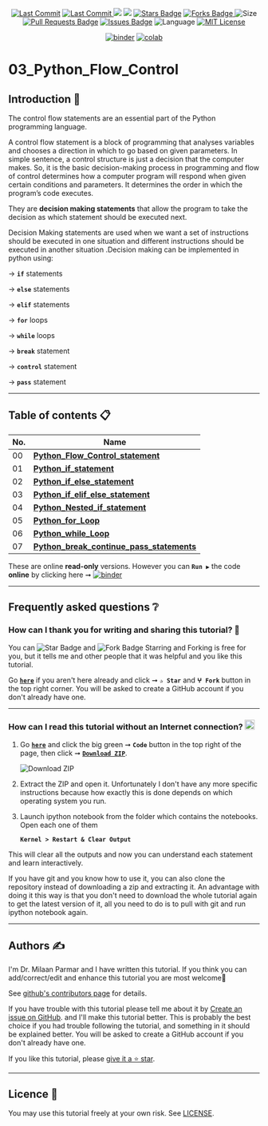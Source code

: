 <p align="center"> 
<a href="https://github.com/milaan9"><img src="https://img.shields.io/static/v1?logo=github&label=maintainer&message=milaan9&color=ff3300" alt="Last Commit"/></a> 
<a href="https://github.com/milaan9/03_Python_Flow_Control/graphs/commit-activity"><img src="https://img.shields.io/github/last-commit/milaan9/03_Python_Flow_Control.svg?colorB=ff8000&style=flat" alt="Last Commit"/> </a> 
<a href="https://github.com/milaan9/03_Python_Flow_Control/pulse" alt="Activity"><img src="https://img.shields.io/github/commit-activity/m/milaan9/03_Python_Flow_Control.svg?colorB=teal&style=flat" /></a> 
<a href="https://hits.seeyoufarm.com"><img src="https://hits.seeyoufarm.com/api/count/incr/badge.svg?url=https%3A%2F%2Fgithub.com%2Fmilaan9%2F03_Python_Flow_Control&count_bg=%231DC92C&title_bg=%23555555&icon=&icon_color=%23E7E7E7&title=views&edge_flat=false"/></a>
<a href="https://github.com/milaan9/03_Python_Flow_Control/stargazers"><img src="https://img.shields.io/github/stars/milaan9/03_Python_Flow_Control.svg?colorB=1a53ff" alt="Stars Badge"/></a>
<a href="https://github.com/milaan9/03_Python_Flow_Control/network/members"><img src="https://img.shields.io/github/forks/milaan9/03_Python_Flow_Control" alt="Forks Badge"/> </a>
<img src="https://img.shields.io/github/repo-size/milaan9/03_Python_Flow_Control.svg?colorB=CC66FF&style=flat" alt="Size"/>
<a href="https://github.com/milaan9/03_Python_Flow_Control/pulls"><img src="https://img.shields.io/github/issues-pr/milaan9/03_Python_Flow_Control.svg?colorB=yellow&style=flat" alt="Pull Requests Badge"/></a>
<a href="https://github.com/milaan9/03_Python_Flow_Control/issues"><img src="https://img.shields.io/github/issues/milaan9/03_Python_Flow_Control.svg?colorB=yellow&style=flat" alt="Issues Badge"/></a>
<img src="https://img.shields.io/github/languages/top/milaan9/03_Python_Flow_Control.svg?colorB=996600&style=flat" alt="Language"/></a> 
<a href="https://github.com/milaan9/03_Python_Flow_Control/blob/main/LICENSE"><img src="https://img.shields.io/badge/License-MIT-blueviolet.svg" alt="MIT License"/></a>
</p> 
<!--<img src="https://badges.pufler.dev/contributors/milaan9/01_Python_Introduction?size=50&padding=5&bots=true" alt="milaan9"/>-->

<p align="center"> 
<a href="https://mybinder.org/v2/gh/milaan9/03_Python_Flow_Control/HEAD"><img src="https://mybinder.org/badge_logo.svg" alt="binder"/></a>
<a href="https://githubtocolab.com/milaan9/03_Python_Flow_Control"><img src="https://colab.research.google.com/assets/colab-badge.svg" alt="colab"/></a>
</p>  
 
# 03_Python_Flow_Control

## Introduction 👋

The control flow statements are an essential part of the Python programming language.

A control flow statement is a block of programming that analyses variables and chooses a direction in which to go based on given parameters. In simple sentence, a control structure is just a decision that the computer makes. So, it is the basic decision-making process in programming and flow of control determines how a computer program will respond when given certain conditions and parameters. It determines the  order in which the program’s code executes.

They are **decision making statements** that allow the program to take the decision as which statement should be executed next.

Decision Making statements are used when we want a set of instructions should be executed in one situation and different instructions should be executed in another situation .Decision making can be implemented in python using:

&#8594; **`if`** statements

&#8594; **`else`** statements

&#8594; **`elif`** statements

&#8594; **`for`** loops

&#8594; **`while`** loops

&#8594; **`break`** statement

&#8594; **`control`** statement

&#8594; **`pass`** statement

---

## Table of contents 📋

| **No.** | **Name** | 
| ------- | -------- | 
| 00 | **[Python_Flow_Control_statement](https://github.com/milaan9/03_Python_Flow_Control/blob/main/000_Python_Flow_Control_statement%20.ipynb)** |
| 01 | **[Python_if_statement](https://github.com/milaan9/03_Python_Flow_Control/blob/main/001_Python_if_statement.ipynb)** |
| 02 | **[Python_if_else_statement](https://github.com/milaan9/03_Python_Flow_Control/blob/main/002_Python_if_else_statement.ipynb)** |
| 03 | **[Python_if_elif_else_statement](https://github.com/milaan9/03_Python_Flow_Control/blob/main/003_Python_if_elif_else_statement%20.ipynb)** |
| 04 | **[Python_Nested_if_statement](https://github.com/milaan9/03_Python_Flow_Control/blob/main/004_Python_Nested_if_statement.ipynb)** |
| 05 | **[Python_for_Loop](https://github.com/milaan9/03_Python_Flow_Control/blob/main/005_Python_for_Loop.ipynb)** |
| 06 | **[Python_while_Loop](https://github.com/milaan9/03_Python_Flow_Control/blob/main/006_Python_while_Loop.ipynb)** |
| 07 | **[Python_break_continue_pass_statements](https://github.com/milaan9/03_Python_Flow_Control/blob/main/007_Python_break_continue_pass_statements.ipynb)** |

These are online **read-only** versions. However you can **`Run ▶`** the code **online** by clicking here ➞ <a href="https://mybinder.org/v2/gh/milaan9/03_Python_Flow_Control/HEAD"><img src="https://mybinder.org/badge_logo.svg" alt="binder"/></a>

---

## Frequently asked questions ❔

### How can I thank you for writing and sharing this tutorial? 🌷

You can <img src="https://img.shields.io/static/v1?label=%E2%AD%90 Star &message=if%20useful&style=style=flat&color=blue" alt="Star Badge"/> and <img src="https://img.shields.io/static/v1?label=%E2%B5%96 Fork &message=if%20useful&style=style=flat&color=blue" alt="Fork Badge"/> Starring and Forking is free for you, but it tells me and other people that it was helpful and you like this tutorial.

Go [**`here`**](https://github.com/milaan9/03_Python_Flow_Control) if you aren't here already and click ➞ **`✰ Star`** and **`ⵖ Fork`** button in the top right corner. You will be asked to create a GitHub account if you don't already have one.

---

### How can I read this tutorial without an Internet connection? <img alt="GIF" src="https://github.com/TheDudeThatCode/TheDudeThatCode/blob/master/Assets/hmm.gif" width="20vw" />

1. Go [**`here`**](https://github.com/milaan9/03_Python_Flow_Control) and click the big green ➞ **`Code`** button in the top right of the page, then click ➞ [**`Download ZIP`**](https://github.com/milaan9/03_Python_Flow_Control/archive/refs/heads/main.zip).

    ![Download ZIP](img/dnld_rep.png)

2. Extract the ZIP and open it. Unfortunately I don't have any more specific instructions because how exactly this is done depends on which operating system you run.
    
3. Launch ipython notebook from the folder which contains the notebooks. Open each one of them
  
    **`Kernel > Restart & Clear Output`**
    
This will clear all the outputs and now you can understand each statement and learn interactively.

If you have git and you know how to use it, you can also clone the repository instead of downloading a zip and extracting it. An advantage with doing it this way is that you don't need to download the whole tutorial again to get the latest version of it, all you need to do is to pull with git and run ipython notebook again.

---

## Authors ✍️

I'm Dr. Milaan Parmar and I have written this tutorial. If you think you can add/correct/edit and enhance this tutorial you are most welcome🙏

See [github's contributors page](https://github.com/milaan9/03_Python_Flow_Control/graphs/contributors) for details.

If you have trouble with this tutorial please tell me about it by [Create an issue on GitHub](https://github.com/milaan9/03_Python_Flow_Control/issues/new). and I'll make this tutorial better. This is probably the best choice if you had trouble following the tutorial, and something in it should be explained better. You will be asked to create a GitHub account if you don't already have one.

If you like this tutorial, please [give it a ⭐ star](https://github.com/milaan9/03_Python_Flow_Control).

---

## Licence 📜

You may use this tutorial freely at your own risk. See [LICENSE](./LICENSE).
